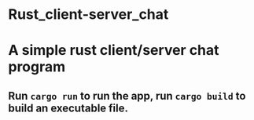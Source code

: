 # Rust_client-server_chat

# A simple rust client/server chat program 

## Run `cargo run` to run the app, run `cargo build` to build an executable file. 

